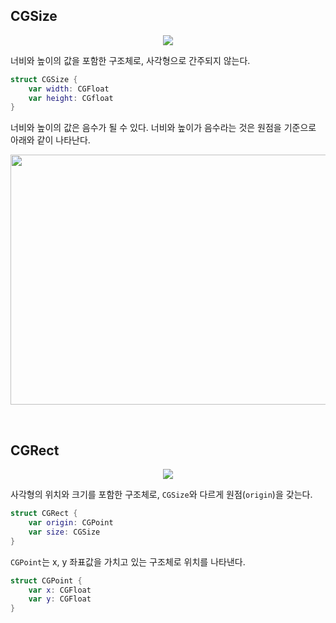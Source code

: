 ## CGSize

<p align="center">
<img src="https://user-images.githubusercontent.com/61190690/166910001-fbb25ef0-b933-40f9-8ed0-29f1f94cae20.png">
</p>

너비와 높이의 값을 포함한 구조체로, 사각형으로 간주되지 않는다.

```swift
struct CGSize {
    var width: CGFloat
    var height: CGfloat
}
```

너비와 높이의 값은 음수가 될 수 있다. 너비와 높이가 음수라는 것은 원점을 기준으로 아래와 같이 나타난다.

<p align="center">
<img src="https://user-images.githubusercontent.com/61190690/166909990-52bdd589-d34c-417e-80d2-9a620554ba17.png" width="600" height="400">
</p>

&nbsp;
## CGRect

<p align="center">
<img src="https://user-images.githubusercontent.com/61190690/166909996-156f2086-b15a-4fd7-83ef-e2cd6423607c.png">
</p>

사각형의 위치와 크기를 포함한 구조체로, `CGSize`와 다르게 원점(`origin`)을 갖는다.

```swift
struct CGRect {
    var origin: CGPoint
    var size: CGSize
}
```

`CGPoint`는 x, y 좌표값을 가치고 있는 구조체로 위치를 나타낸다.

```swift
struct CGPoint {
    var x: CGFloat
    var y: CGFloat
}
```